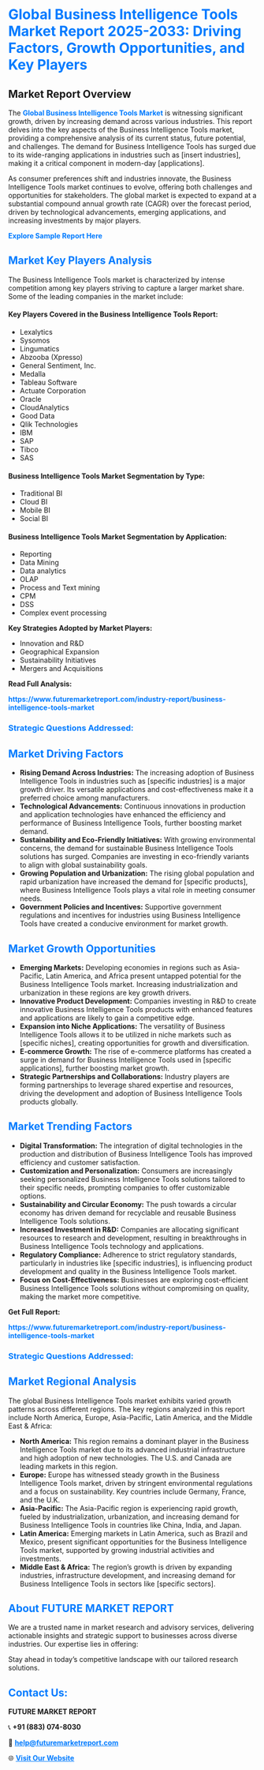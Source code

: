 <h1 style="color: #007BFF;">Global Business Intelligence Tools Market Report 2025-2033: Driving Factors, Growth Opportunities, and Key Players</h1>

<section id="overview">
<h2>Market Report Overview</h2>
<p>The <a href="https://www.futuremarketreport.com/industry-report/business-intelligence-tools-market" style="color: #007BFF; text-decoration: none;"><strong>Global Business Intelligence Tools Market</strong></a> is witnessing significant growth, driven by increasing demand across various industries. This report delves into the key aspects of the Business Intelligence Tools market, providing a comprehensive analysis of its current status, future potential, and challenges. The demand for Business Intelligence Tools has surged due to its wide-ranging applications in industries such as [insert industries], making it a critical component in modern-day [applications].</p>
<p>As consumer preferences shift and industries innovate, the Business Intelligence Tools market continues to evolve, offering both challenges and opportunities for stakeholders. The global market is expected to expand at a substantial compound annual growth rate (CAGR) over the forecast period, driven by technological advancements, emerging applications, and increasing investments by major players.</p>
</section>

<section id="overview">
<p><a href="https://www.futuremarketreport.com/request-sample/reportId=97111" style="color: #007BFF; text-decoration: none;"><strong>Explore Sample Report Here</strong></a></p>
</section>

<section id="key-players">
<h2 style="color: #007BFF;">Market Key Players Analysis</h2>
<p>The Business Intelligence Tools market is characterized by intense competition among key players striving to capture a larger market share. Some of the leading companies in the market include:</p>
<h4>Key Players Covered in the Business Intelligence Tools Report:</h4>
<ul><li>Lexalytics</li><li>Sysomos</li><li>Lingumatics</li><li>Abzooba (Xpresso)</li><li>General Sentiment, Inc.</li><li>Medalla</li><li>Tableau Software</li><li>Actuate Corporation</li><li>Oracle</li><li>CloudAnalytics</li><li>Good Data</li><li>Qlik Technologies</li><li>IBM</li><li>SAP</li><li>Tibco</li><li>SAS</li></ul>
<h4>Business Intelligence Tools Market Segmentation by Type:</h4>
<ul><li>Traditional BI</li><li>Cloud BI</li><li>Mobile BI</li><li>Social BI</li></ul>

<h4>Business Intelligence Tools Market Segmentation by Application:</h4>
<ul><li>Reporting</li><li>Data Mining</li><li>Data analytics</li><li>OLAP</li><li>Process and Text mining</li><li>CPM</li><li>DSS</li><li>Complex event processing</li></ul>
<p><strong>Key Strategies Adopted by Market Players:</strong></p>
<ul>
<li>Innovation and R&D</li>
<li>Geographical Expansion</li>
<li>Sustainability Initiatives</li>
<li>Mergers and Acquisitions</li>
</ul>
</section>

<section>
<p><strong>Read Full Analysis: </strong></p><a href="https://www.futuremarketreport.com/industry-report/business-intelligence-tools-market" style="color: #007BFF; text-decoration: none;"><strong>https://www.futuremarketreport.com/industry-report/business-intelligence-tools-market</strong></a>
<h3 style="color: #007BFF;">Strategic Questions Addressed:</h3>
</section>

<section id="driving-factors">
<h2 style="color: #007BFF;">Market Driving Factors</h2>
<ul>
<li><strong>Rising Demand Across Industries:</strong> The increasing adoption of Business Intelligence Tools in industries such as [specific industries] is a major growth driver. Its versatile applications and cost-effectiveness make it a preferred choice among manufacturers.</li>
<li><strong>Technological Advancements:</strong> Continuous innovations in production and application technologies have enhanced the efficiency and performance of Business Intelligence Tools, further boosting market demand.</li>
<li><strong>Sustainability and Eco-Friendly Initiatives:</strong> With growing environmental concerns, the demand for sustainable Business Intelligence Tools solutions has surged. Companies are investing in eco-friendly variants to align with global sustainability goals.</li>
<li><strong>Growing Population and Urbanization:</strong> The rising global population and rapid urbanization have increased the demand for [specific products], where Business Intelligence Tools plays a vital role in meeting consumer needs.</li>
<li><strong>Government Policies and Incentives:</strong> Supportive government regulations and incentives for industries using Business Intelligence Tools have created a conducive environment for market growth.</li>
</ul>
</section>

<section id="growth-opportunities">
<h2 style="color: #007BFF;">Market Growth Opportunities</h2>
<ul>
<li><strong>Emerging Markets:</strong> Developing economies in regions such as Asia-Pacific, Latin America, and Africa present untapped potential for the Business Intelligence Tools market. Increasing industrialization and urbanization in these regions are key growth drivers.</li>
<li><strong>Innovative Product Development:</strong> Companies investing in R&D to create innovative Business Intelligence Tools products with enhanced features and applications are likely to gain a competitive edge.</li>
<li><strong>Expansion into Niche Applications:</strong> The versatility of Business Intelligence Tools allows it to be utilized in niche markets such as [specific niches], creating opportunities for growth and diversification.</li>
<li><strong>E-commerce Growth:</strong> The rise of e-commerce platforms has created a surge in demand for Business Intelligence Tools used in [specific applications], further boosting market growth.</li>
<li><strong>Strategic Partnerships and Collaborations:</strong> Industry players are forming partnerships to leverage shared expertise and resources, driving the development and adoption of Business Intelligence Tools products globally.</li>
</ul>
</section>

<section id="trending-factors">
<h2 style="color: #007BFF;">Market Trending Factors</h2>
<ul>
<li><strong>Digital Transformation:</strong> The integration of digital technologies in the production and distribution of Business Intelligence Tools has improved efficiency and customer satisfaction.</li>
<li><strong>Customization and Personalization:</strong> Consumers are increasingly seeking personalized Business Intelligence Tools solutions tailored to their specific needs, prompting companies to offer customizable options.</li>
<li><strong>Sustainability and Circular Economy:</strong> The push towards a circular economy has driven demand for recyclable and reusable Business Intelligence Tools solutions.</li>
<li><strong>Increased Investment in R&D:</strong> Companies are allocating significant resources to research and development, resulting in breakthroughs in Business Intelligence Tools technology and applications.</li>
<li><strong>Regulatory Compliance:</strong> Adherence to strict regulatory standards, particularly in industries like [specific industries], is influencing product development and quality in the Business Intelligence Tools market.</li>
<li><strong>Focus on Cost-Effectiveness:</strong> Businesses are exploring cost-efficient Business Intelligence Tools solutions without compromising on quality, making the market more competitive.</li>
</ul>
</section>

<section>
<p><strong>Get Full Report: </strong></p><a href="https://www.futuremarketreport.com/industry-report/business-intelligence-tools-market" style="color: #007BFF; text-decoration: none;"><strong>https://www.futuremarketreport.com/industry-report/business-intelligence-tools-market</strong></a>
<h3 style="color: #007BFF;">Strategic Questions Addressed:</h3>
</section>


<section id="regional-analysis">
<h2 style="color: #007BFF;">Market Regional Analysis</h2>
<p>The global Business Intelligence Tools market exhibits varied growth patterns across different regions. The key regions analyzed in this report include North America, Europe, Asia-Pacific, Latin America, and the Middle East & Africa:</p>
<ul>
<li><strong>North America:</strong> This region remains a dominant player in the Business Intelligence Tools market due to its advanced industrial infrastructure and high adoption of new technologies. The U.S. and Canada are leading markets in this region.</li>
<li><strong>Europe:</strong> Europe has witnessed steady growth in the Business Intelligence Tools market, driven by stringent environmental regulations and a focus on sustainability. Key countries include Germany, France, and the U.K.</li>
<li><strong>Asia-Pacific:</strong> The Asia-Pacific region is experiencing rapid growth, fueled by industrialization, urbanization, and increasing demand for Business Intelligence Tools in countries like China, India, and Japan.</li>
<li><strong>Latin America:</strong> Emerging markets in Latin America, such as Brazil and Mexico, present significant opportunities for the Business Intelligence Tools market, supported by growing industrial activities and investments.</li>
<li><strong>Middle East & Africa:</strong> The region’s growth is driven by expanding industries, infrastructure development, and increasing demand for Business Intelligence Tools in sectors like [specific sectors].</li>
</ul>
</section>

<footer>
<h2 style="color: #007BFF;">About FUTURE MARKET REPORT</h2>
<p>We are a trusted name in market research and advisory services, delivering actionable insights and strategic support to businesses across diverse industries. Our expertise lies in offering:</p>

<p>Stay ahead in today’s competitive landscape with our tailored research solutions.</p>

<h2 style="color: #007BFF;">Contact Us:</h2>
<p><strong>FUTURE MARKET REPORT</strong></p>
<p>📞 <strong>+91 (883) 074-8030</strong></p>
<p>📧 <strong><a href="mailto:help@futuremarketreport.com" style="color: #007BFF;">help@futuremarketreport.com</a></strong></p>
<p>🌐 <strong><a href="https://www.futuremarketreport.com/" style="color: #007BFF;">Visit Our Website</a></strong></p>
</footer>